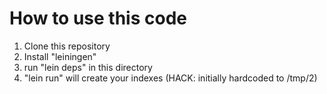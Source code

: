 How to use this code
====================
1. Clone this repository
2. Install "leiningen"
3. run "lein deps" in this directory
4. "lein run" will create your indexes (HACK: initially hardcoded to /tmp/2)
